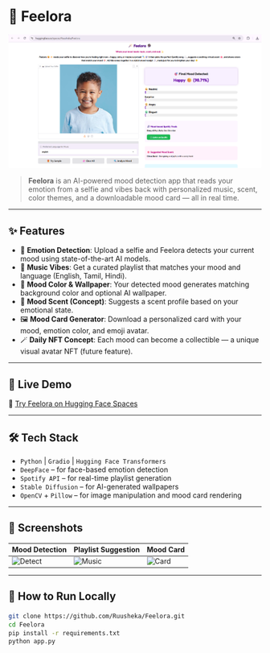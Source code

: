 # 🌈 Feelora

![Feelora Banner](https://raw.githubusercontent.com/Ruusheka/Feelora/main/image.png)

> **Feelora** is an AI-powered mood detection app that reads your emotion from a selfie and vibes back with personalized music, scent, color themes, and a downloadable mood card — all in real time.

---

## ✨ Features

- 🧠 **Emotion Detection**: Upload a selfie and Feelora detects your current mood using state-of-the-art AI models.
- 🎵 **Music Vibes**: Get a curated playlist that matches your mood and language (English, Tamil, Hindi).
- 🎨 **Mood Color & Wallpaper**: Your detected mood generates matching background color and optional AI wallpaper.
- 🌸 **Mood Scent (Concept)**: Suggests a scent profile based on your emotional state.
- 🖼️ **Mood Card Generator**: Download a personalized card with your mood, emotion color, and emoji avatar.
- 🪄 **Daily NFT Concept**: Each mood can become a collectible — a unique visual avatar NFT (future feature).

---

## 🚀 Live Demo

🔗 [Try Feelora on Hugging Face Spaces](https://huggingface.co/spaces/Ruusheka/Feelora)

---

## 🛠️ Tech Stack

- `Python` | `Gradio` | `Hugging Face Transformers`
- `DeepFace` – for face-based emotion detection
- `Spotify API` – for real-time playlist generation
- `Stable Diffusion` – for AI-generated wallpapers
- `OpenCV` + `Pillow` – for image manipulation and mood card rendering

---

## 📸 Screenshots

| Mood Detection | Playlist Suggestion | Mood Card |
|----------------|---------------------|-----------|
| ![Detect](https://raw.githubusercontent.com/Ruusheka/Feelora/main/assets/detect.png) | ![Music](https://raw.githubusercontent.com/Ruusheka/Feelora/main/assets/music.png) | ![Card](https://raw.githubusercontent.com/Ruusheka/Feelora/main/assets/card.png) |

---

## 🧪 How to Run Locally

```bash
git clone https://github.com/Ruusheka/Feelora.git
cd Feelora
pip install -r requirements.txt
python app.py
